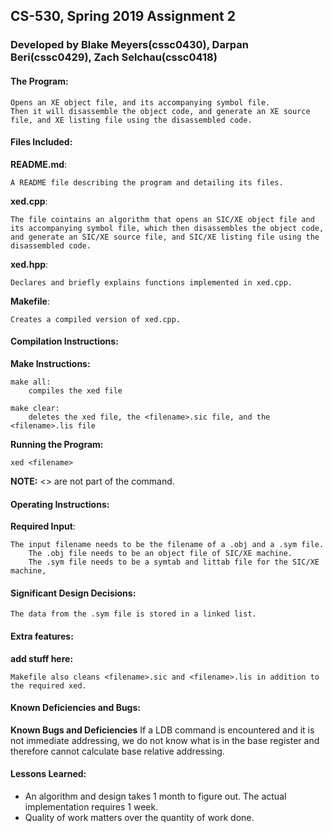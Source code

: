 <!-----------------------------------------------------------------
Name: Blake Meyers(cssc0430, Red id: 819557369), Darpan Beri(cssc0429, Red id: 820880704), Zach Selchau(cssc0418, Red id: 820533188)
 Project: CS530 Assignment 2
 File: README.md
 Notes: A README file describing the program and detailing its files.
--------------------------------------------------------------------->

## CS-530, Spring 2019 Assignment 2
### Developed by Blake Meyers(cssc0430), Darpan Beri(cssc0429), Zach Selchau(cssc0418)

#### The Program:
    Opens an XE object file, and its accompanying symbol file.
    Then it will disassemble the object code, and generate an XE source file, and XE listing file using the disassembled code.

#### Files Included:
**README.md**:

    A README file describing the program and detailing its files.

**xed.cpp**:

    The file cointains an algorithm that opens an SIC/XE object file and its accompanying symbol file, which then disassembles the object code, and generate an SIC/XE source file, and SIC/XE listing file using the disassembled code.

**xed.hpp**:

    Declares and briefly explains functions implemented in xed.cpp.

**Makefile**:

    Creates a compiled version of xed.cpp.

#### Compilation Instructions:
**Make Instructions:**

    make all:
    	compiles the xed file

    make clear:
    	deletes the xed file, the <filename>.sic file, and the <filename>.lis file

**Running the Program:**

    xed <filename>

**NOTE:** <> are not part of the command.

#### Operating Instructions:
**Required Input**:

    The input filename needs to be the filename of a .obj and a .sym file.
        The .obj file needs to be an object file of SIC/XE machine.
        The .sym file needs to be a symtab and littab file for the SIC/XE machine,

#### Significant Design Decisions:
    The data from the .sym file is stored in a linked list.
    

#### Extra features:
**add stuff here:**

    Makefile also cleans <filename>.sic and <filename>.lis in addition to the required xed.

#### Known Deficiencies and Bugs:
**Known Bugs and Deficiencies**
    If a LDB command is encountered and it is not immediate addressing, we do not know what is in the base register and therefore cannot calculate base relative addressing.

#### Lessons Learned:
* An algorithm and design takes 1 month to figure out. The actual implementation requires 1 week.
* Quality of work matters over the quantity of work done.

<!-----------------------------------------[ EOF: README.md ]--------------------------------->